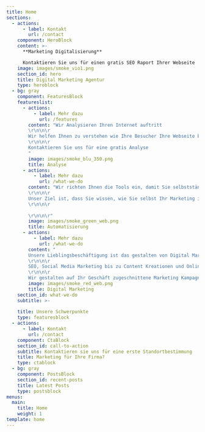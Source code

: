 ```yaml
---
title: Home
sections:
  - actions:
      - label: Kontakt
        url: /contact
    component: HeroBlock
    content: >-
      **Marketing Digitalisierung**

      Kontaktieren Sie uns für einen gratis SEO Raport Ihrer Webseite
    image: images/smoke_vio1.png
    section_id: hero
    title: Digital Marketing Agentur
    type: heroblock
  - bg: gray
    component: FeaturesBlock
    featureslist:
      - actions:
          - label: Mehr dazu
            url: /features
        content: "Wir Analysieren Ihren Internet auftritt
        \r\n\n\r
        Wir helfen Ihnen zu verstehen wie Ihre Besucher Ihre Webseite benutzen.
        \r\n\n\r
        Kontaktieren Sie uns für eine gratis Analyse
        "
        image: images/smoke_blu_350.png
        title: Analyse
      - actions:
          - label: Mehr dazu
            url: /what-we-do
        content: "Wir richten Ihnen die Tools ein, damit Sie selbstständig Ihr Marketing betreiben können
        \r\n\n\r
        Unser Ziel ist, dass Sie wissen, wie Sie selbst Ihr Marketing in die Hand nehmen können und dadurch kosten sparen.
        \r\n\n\r
         
        \r\n\n\r"
        image: images/smoke_green_web.png
        title: Automatisierung
      - actions:
          - label: Mehr dazu
            url: /what-we-do
        content: "
        Unsere Lieblingsbeschäftigung ist das gestalten von Digital Marketing Kampagnen
        \r\n\n\r 
        SEO, Social Media Marketing bis zu Content Kreationen und Online Advertisment, unser Team hilft Ihnen Ihre Produkte zu vermarkten.
        \r\n\n\r 
        Wir gestalten auf Ihr Geschäft zugeschnittene Marketing Kampagnen"
        image: images/smoke_red_web.png
        title: Digital Marketing
    section_id: what-we-do
    subtitle: >-
      
    title: Unsere Schwerpunkte 
    type: featuresblock
  - actions:
      - label: Kontakt
        url: /contact
    component: CtaBlock
    section_id: call-to-action
    subtitle: Kontaktieren sie uns für eine erste Standortbestimmung
    title: Marketing für Ihre Firma?
    type: ctablock
  - bg: gray
    component: PostsBlock
    section_id: recent-posts
    title: Latest Posts
    type: postsblock
menus:
  main:
    title: Home
    weight: 1
template: home
---
```


